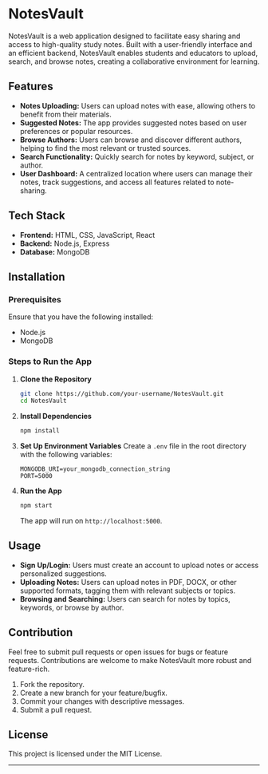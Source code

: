 

# NotesVault

NotesVault is a web application designed to facilitate easy sharing and access to high-quality study notes. Built with a user-friendly interface and an efficient backend, NotesVault enables students and educators to upload, search, and browse notes, creating a collaborative environment for learning.

## Features

- **Notes Uploading:** Users can upload notes with ease, allowing others to benefit from their materials.
- **Suggested Notes:** The app provides suggested notes based on user preferences or popular resources.
- **Browse Authors:** Users can browse and discover different authors, helping to find the most relevant or trusted sources.
- **Search Functionality:** Quickly search for notes by keyword, subject, or author.
- **User Dashboard:** A centralized location where users can manage their notes, track suggestions, and access all features related to note-sharing.
  
## Tech Stack

- **Frontend:** HTML, CSS, JavaScript, React
- **Backend:** Node.js, Express
- **Database:** MongoDB

## Installation

### Prerequisites
Ensure that you have the following installed:
- Node.js
- MongoDB

### Steps to Run the App

1. **Clone the Repository**
   ```bash
   git clone https://github.com/your-username/NotesVault.git
   cd NotesVault
   ```

2. **Install Dependencies**
   ```bash
   npm install
   ```

3. **Set Up Environment Variables**
   Create a `.env` file in the root directory with the following variables:
   ```plaintext
   MONGODB_URI=your_mongodb_connection_string
   PORT=5000
   ```

4. **Run the App**
   ```bash
   npm start
   ```
   The app will run on `http://localhost:5000`.

## Usage

- **Sign Up/Login:** Users must create an account to upload notes or access personalized suggestions.
- **Uploading Notes:** Users can upload notes in PDF, DOCX, or other supported formats, tagging them with relevant subjects or topics.
- **Browsing and Searching:** Users can search for notes by topics, keywords, or browse by author.
  
## Contribution

Feel free to submit pull requests or open issues for bugs or feature requests. Contributions are welcome to make NotesVault more robust and feature-rich.

1. Fork the repository.
2. Create a new branch for your feature/bugfix.
3. Commit your changes with descriptive messages.
4. Submit a pull request.

## License

This project is licensed under the MIT License.

---

